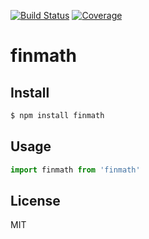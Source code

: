 [![Build Status](https://travis-ci.org/kaelzhang/node-finmath.svg?branch=master)](https://travis-ci.org/kaelzhang/node-finmath)
[![Coverage](https://codecov.io/gh/kaelzhang/node-finmath/branch/master/graph/badge.svg)](https://codecov.io/gh/kaelzhang/node-finmath)
<!-- optional appveyor tst
[![Windows Build Status](https://ci.appveyor.com/api/projects/status/github/kaelzhang/node-finmath?branch=master&svg=true)](https://ci.appveyor.com/project/kaelzhang/node-finmath)
-->
<!-- optional npm version
[![NPM version](https://badge.fury.io/js/finmath.svg)](http://badge.fury.io/js/finmath)
-->
<!-- optional npm downloads
[![npm module downloads per month](http://img.shields.io/npm/dm/finmath.svg)](https://www.npmjs.org/package/finmath)
-->
<!-- optional dependency status
[![Dependency Status](https://david-dm.org/kaelzhang/node-finmath.svg)](https://david-dm.org/kaelzhang/node-finmath)
-->

# finmath

<!-- description -->

## Install

```sh
$ npm install finmath
```

## Usage

```js
import finmath from 'finmath'
```

## License

MIT
